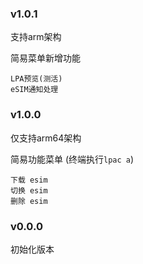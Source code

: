 ### v1.0.1
支持arm架构

简易菜单新增功能
```
LPA预览(测活)
eSIM通知处理
```

### v1.0.0
仅支持arm64架构

简易功能菜单 (终端执行`lpac a`)
```
下载 esim
切换 esim
删除 esim
```

### v0.0.0
初始化版本
